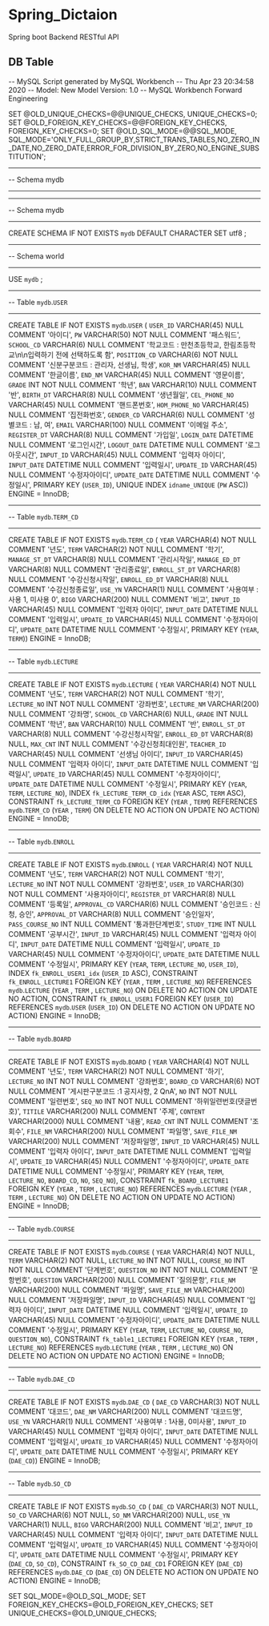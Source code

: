 # Spring_Dictaion
Spring boot Backend RESTful API


## DB Table
-- MySQL Script generated by MySQL Workbench
-- Thu Apr 23 20:34:58 2020
-- Model: New Model    Version: 1.0
-- MySQL Workbench Forward Engineering

SET @OLD_UNIQUE_CHECKS=@@UNIQUE_CHECKS, UNIQUE_CHECKS=0;
SET @OLD_FOREIGN_KEY_CHECKS=@@FOREIGN_KEY_CHECKS, FOREIGN_KEY_CHECKS=0;
SET @OLD_SQL_MODE=@@SQL_MODE, SQL_MODE='ONLY_FULL_GROUP_BY,STRICT_TRANS_TABLES,NO_ZERO_IN_DATE,NO_ZERO_DATE,ERROR_FOR_DIVISION_BY_ZERO,NO_ENGINE_SUBSTITUTION';

-- -----------------------------------------------------
-- Schema mydb
-- -----------------------------------------------------

-- -----------------------------------------------------
-- Schema mydb
-- -----------------------------------------------------
CREATE SCHEMA IF NOT EXISTS `mydb` DEFAULT CHARACTER SET utf8 ;
-- -----------------------------------------------------
-- Schema world
-- -----------------------------------------------------
USE `mydb` ;

-- -----------------------------------------------------
-- Table `mydb`.`USER`
-- -----------------------------------------------------
CREATE TABLE IF NOT EXISTS `mydb`.`USER` (
  `USER_ID` VARCHAR(45) NULL COMMENT '아이디',
  `PW` VARCHAR(50) NOT NULL COMMENT '패스워드',
  `SCHOOL_CD` VARCHAR(6) NULL COMMENT '학교코드 : 만천초등학교, 한림초등학교\n\n입력하기 전에 선택하도록 함',
  `POSITION_CD` VARCHAR(6) NOT NULL COMMENT '신분구분코드 : 관리자, 선생님, 학생',
  `KOR_NM` VARCHAR(45) NULL COMMENT '한글이름',
  `END_NM` VARCHAR(45) NULL COMMENT '영문이름',
  `GRADE` INT NOT NULL COMMENT '학년',
  `BAN` VARCHAR(10) NULL COMMENT '반',
  `BIRTH_DT` VARCHAR(8) NULL COMMENT '생년월일',
  `CEL_PHONE_NO` VARCHAR(45) NULL COMMENT '핸드폰번호',
  `HOM_PHONE_NO` VARCHAR(45) NULL COMMENT '집전화번호',
  `GENDER_CD` VARCHAR(6) NULL COMMENT '성별코드 : 남, 여',
  `EMAIL` VARCHAR(100) NULL COMMENT '이메일 주소',
  `REGISTER_DT` VARCHAR(8) NULL COMMENT '가입일',
  `LOGIN_DATE` DATETIME NULL COMMENT '로그인시간',
  `LOGOUT_DATE` DATETIME NULL COMMENT '로그아웃시간',
  `INPUT_ID` VARCHAR(45) NULL COMMENT '입력자 아이디',
  `INPUT_DATE` DATETIME NULL COMMENT '입력일시',
  `UPDATE_ID` VARCHAR(45) NULL COMMENT '수정자아이디',
  `UPDATE_DATE` DATETIME NULL COMMENT '수정일시',
  PRIMARY KEY (`USER_ID`),
  UNIQUE INDEX `idname_UNIQUE` (`PW` ASC))
ENGINE = InnoDB;


-- -----------------------------------------------------
-- Table `mydb`.`TERM_CD`
-- -----------------------------------------------------
CREATE TABLE IF NOT EXISTS `mydb`.`TERM_CD` (
  `YEAR` VARCHAR(4) NOT NULL COMMENT '년도',
  `TERM` VARCHAR(2) NOT NULL COMMENT '학기',
  `MANAGE_ST_DT` VARCHAR(8) NULL COMMENT '관리시작일',
  `MANAGE_ED_DT` VARCHAR(8) NULL COMMENT '관리종료일',
  `ENROLL_ST_DT` VARCHAR(8) NULL COMMENT '수강신청시작일',
  `ENROLL_ED_DT` VARCHAR(8) NULL COMMENT '수강신청종료일',
  `USE_YN` VARCHAR(1) NULL COMMENT '사용여부 : 사용 1, 미사용 0',
  `BIGO` VARCHAR(200) NULL COMMENT '비고',
  `INPUT_ID` VARCHAR(45) NULL COMMENT '입력자 아이디',
  `INPUT_DATE` DATETIME NULL COMMENT '입력일시',
  `UPDATE_ID` VARCHAR(45) NULL COMMENT '수정자아이디',
  `UPDATE_DATE` DATETIME NULL COMMENT '수정일시',
  PRIMARY KEY (`YEAR`, `TERM`))
ENGINE = InnoDB;


-- -----------------------------------------------------
-- Table `mydb`.`LECTURE`
-- -----------------------------------------------------
CREATE TABLE IF NOT EXISTS `mydb`.`LECTURE` (
  `YEAR` VARCHAR(4) NOT NULL COMMENT '년도',
  `TERM` VARCHAR(2) NOT NULL COMMENT '학기',
  `LECTURE_NO` INT NOT NULL COMMENT '강좌번호',
  `LECTURE_NM` VARCHAR(200) NULL COMMENT '강좌명',
  `SCHOOL_CD` VARCHAR(6) NULL,
  `GRADE` INT NULL COMMENT '학년',
  `BAN` VARCHAR(10) NULL COMMENT '반',
  `ENROLL_ST_DT` VARCHAR(8) NULL COMMENT '수강신청시작일',
  `ENROLL_ED_DT` VARCHAR(8) NULL,
  `MAX_CNT` INT NULL COMMENT '수강신청최대인원',
  `TEACHER_ID` VARCHAR(45) NULL COMMENT '선생님 아이디',
  `INPUT_ID` VARCHAR(45) NULL COMMENT '입력자 아이디',
  `INPUT_DATE` DATETIME NULL COMMENT '입력일시',
  `UPDATE_ID` VARCHAR(45) NULL COMMENT '수정자아이디',
  `UPDATE_DATE` DATETIME NULL COMMENT '수정일시',
  PRIMARY KEY (`YEAR`, `TERM`, `LECTURE_NO`),
  INDEX `fk_LECTURE_TERM_CD_idx` (`YEAR` ASC, `TERM` ASC),
  CONSTRAINT `fk_LECTURE_TERM_CD`
    FOREIGN KEY (`YEAR` , `TERM`)
    REFERENCES `mydb`.`TERM_CD` (`YEAR` , `TERM`)
    ON DELETE NO ACTION
    ON UPDATE NO ACTION)
ENGINE = InnoDB;


-- -----------------------------------------------------
-- Table `mydb`.`ENROLL`
-- -----------------------------------------------------
CREATE TABLE IF NOT EXISTS `mydb`.`ENROLL` (
  `YEAR` VARCHAR(4) NOT NULL COMMENT '년도',
  `TERM` VARCHAR(2) NOT NULL COMMENT '학기',
  `LECTURE_NO` INT NOT NULL COMMENT '강좌번호',
  `USER_ID` VARCHAR(30) NOT NULL COMMENT '사용자아이디',
  `REGISTER_DT` VARCHAR(8) NULL COMMENT '등록일',
  `APPROVAL_CD` VARCHAR(6) NULL COMMENT '승인코드 : 신청, 승인',
  `APPROVAL_DT` VARCHAR(8) NULL COMMENT '승인일자',
  `PASS_COURSE_NO` INT NULL COMMENT '통과한단계번호',
  `STUDY_TIME` INT NULL COMMENT '공부시간',
  `INPUT_ID` VARCHAR(45) NULL COMMENT '입력자 아이디',
  `INPUT_DATE` DATETIME NULL COMMENT '입력일시',
  `UPDATE_ID` VARCHAR(45) NULL COMMENT '수정자아이디',
  `UPDATE_DATE` DATETIME NULL COMMENT '수정일시',
  PRIMARY KEY (`YEAR`, `TERM`, `LECTURE_NO`, `USER_ID`),
  INDEX `fk_ENROLL_USER1_idx` (`USER_ID` ASC),
  CONSTRAINT `fk_ENROLL_LECTURE1`
    FOREIGN KEY (`YEAR` , `TERM` , `LECTURE_NO`)
    REFERENCES `mydb`.`LECTURE` (`YEAR` , `TERM` , `LECTURE_NO`)
    ON DELETE NO ACTION
    ON UPDATE NO ACTION,
  CONSTRAINT `fk_ENROLL_USER1`
    FOREIGN KEY (`USER_ID`)
    REFERENCES `mydb`.`USER` (`USER_ID`)
    ON DELETE NO ACTION
    ON UPDATE NO ACTION)
ENGINE = InnoDB;


-- -----------------------------------------------------
-- Table `mydb`.`BOARD`
-- -----------------------------------------------------
CREATE TABLE IF NOT EXISTS `mydb`.`BOARD` (
  `YEAR` VARCHAR(4) NOT NULL COMMENT '년도',
  `TERM` VARCHAR(2) NOT NULL COMMENT '하기',
  `LECTURE_NO` INT NOT NULL COMMENT '강좌번호',
  `BOARD_CD` VARCHAR(6) NOT NULL COMMENT '게시판구분코드 :1 공지사항, 2 QnA',
  `NO` INT NOT NULL COMMENT '일련번호',
  `SEQ_NO` INT NOT NULL COMMENT '하위일련번호(댓글번호)',
  `TITILE` VARCHAR(200) NULL COMMENT '주제',
  `CONTENT` VARCHAR(2000) NULL COMMENT '내용',
  `READ_CNT` INT NULL COMMENT '조회수',
  `FILE_NM` VARCHAR(200) NULL COMMENT '파일명',
  `SAVE_FILE_NM` VARCHAR(200) NULL COMMENT '저장파일명',
  `INPUT_ID` VARCHAR(45) NULL COMMENT '입력자 아이디',
  `INPUT_DATE` DATETIME NULL COMMENT '입력일시',
  `UPDATE_ID` VARCHAR(45) NULL COMMENT '수정자아이디',
  `UPDATE_DATE` DATETIME NULL COMMENT '수정일시',
  PRIMARY KEY (`YEAR`, `TERM`, `LECTURE_NO`, `BOARD_CD`, `NO`, `SEQ_NO`),
  CONSTRAINT `fk_BOARD_LECTURE1`
    FOREIGN KEY (`YEAR` , `TERM` , `LECTURE_NO`)
    REFERENCES `mydb`.`LECTURE` (`YEAR` , `TERM` , `LECTURE_NO`)
    ON DELETE NO ACTION
    ON UPDATE NO ACTION)
ENGINE = InnoDB;


-- -----------------------------------------------------
-- Table `mydb`.`COURSE`
-- -----------------------------------------------------
CREATE TABLE IF NOT EXISTS `mydb`.`COURSE` (
  `YEAR` VARCHAR(4) NOT NULL,
  `TERM` VARCHAR(2) NOT NULL,
  `LECTURE_NO` INT NOT NULL,
  `COURSE_NO` INT NOT NULL COMMENT '단계번호',
  `QUESTION_NO` INT NOT NULL COMMENT '문항번호',
  `QUESTION` VARCHAR(200) NULL COMMENT '질의문항',
  `FILE_NM` VARCHAR(200) NULL COMMENT '파일명',
  `SAVE_FILE_NM` VARCHAR(200) NULL COMMENT '저장파일명',
  `INPUT_ID` VARCHAR(45) NULL COMMENT '입력자 아이디',
  `INPUT_DATE` DATETIME NULL COMMENT '입력일시',
  `UPDATE_ID` VARCHAR(45) NULL COMMENT '수정자아이디',
  `UPDATE_DATE` DATETIME NULL COMMENT '수정일시',
  PRIMARY KEY (`YEAR`, `TERM`, `LECTURE_NO`, `COURSE_NO`, `QUESTION_NO`),
  CONSTRAINT `fk_table1_LECTURE1`
    FOREIGN KEY (`YEAR` , `TERM` , `LECTURE_NO`)
    REFERENCES `mydb`.`LECTURE` (`YEAR` , `TERM` , `LECTURE_NO`)
    ON DELETE NO ACTION
    ON UPDATE NO ACTION)
ENGINE = InnoDB;


-- -----------------------------------------------------
-- Table `mydb`.`DAE_CD`
-- -----------------------------------------------------
CREATE TABLE IF NOT EXISTS `mydb`.`DAE_CD` (
  `DAE_CD` VARCHAR(3) NOT NULL COMMENT '대코드',
  `DAE_NM` VARCHAR(200) NULL COMMENT '대코드명',
  `USE_YN` VARCHAR(1) NULL COMMENT '사용여부 : 1사용, 0미사용',
  `INPUT_ID` VARCHAR(45) NULL COMMENT '입력자 아이디',
  `INPUT_DATE` DATETIME NULL COMMENT '입력일시',
  `UPDATE_ID` VARCHAR(45) NULL COMMENT '수정자아이디',
  `UPDATE_DATE` DATETIME NULL COMMENT '수정일시',
  PRIMARY KEY (`DAE_CD`))
ENGINE = InnoDB;


-- -----------------------------------------------------
-- Table `mydb`.`SO_CD`
-- -----------------------------------------------------
CREATE TABLE IF NOT EXISTS `mydb`.`SO_CD` (
  `DAE_CD` VARCHAR(3) NOT NULL,
  `SO_CD` VARCHAR(6) NOT NULL,
  `SO_NM` VARCHAR(200) NULL,
  `USE_YN` VARCHAR(1) NULL,
  `BIGO` VARCHAR(200) NULL COMMENT '비고',
  `INPUT_ID` VARCHAR(45) NULL COMMENT '입력자 아이디',
  `INPUT_DATE` DATETIME NULL COMMENT '입력일시',
  `UPDATE_ID` VARCHAR(45) NULL COMMENT '수정자아이디',
  `UPDATE_DATE` DATETIME NULL COMMENT '수정일시',
  PRIMARY KEY (`DAE_CD`, `SO_CD`),
  CONSTRAINT `fk_SO_CD_DAE_CD1`
    FOREIGN KEY (`DAE_CD`)
    REFERENCES `mydb`.`DAE_CD` (`DAE_CD`)
    ON DELETE NO ACTION
    ON UPDATE NO ACTION)
ENGINE = InnoDB;


SET SQL_MODE=@OLD_SQL_MODE;
SET FOREIGN_KEY_CHECKS=@OLD_FOREIGN_KEY_CHECKS;
SET UNIQUE_CHECKS=@OLD_UNIQUE_CHECKS;
